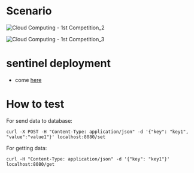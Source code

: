 # Scenario
![Cloud Computing - 1st Competition_2](https://github.com/SalehBorhani/webapp/assets/95637102/a68c06b5-edc7-452c-96ce-5c887adb0e55)

![Cloud Computing - 1st Competition_3](https://github.com/SalehBorhani/webapp/assets/95637102/ff7fb360-ab7d-46d5-af29-c521cac421b1)

# sentinel deployment
* come [here](./redis-sentinel/)


# How to test
For send data to database:
```
curl -X POST -H "Content-Type: application/json" -d '{"key": "key1", "value":"value1"}' localhost:8080/set
```
For getting data:
```
curl -H "Content-Type: application/json" -d '{"key": "key1"}' localhost:8080/get
```

